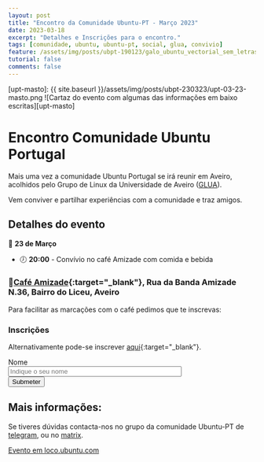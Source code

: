 ```yaml
---
layout: post
title: "Encontro da Comunidade Ubuntu-PT - Março 2023"
date: 2023-03-18
excerpt: "Detalhes e Inscrições para o encontro."
tags: [comunidade, ubuntu, ubuntu-pt, social, glua, convivio]
feature: /assets/img/posts/ubpt-190123/galo_ubuntu_vectorial_sem_letras.png
tutorial: false
comments: false
---
```


[upt-masto]: {{ site.baseurl }}/assets/img/posts/ubpt-230323/upt-03-23-masto.png
![Cartaz do evento com algumas das informações em baixo escritas][upt-masto]

# Encontro Comunidade Ubuntu Portugal

Mais uma vez a comunidade Ubuntu Portugal se irá reunir em Aveiro, acolhidos pelo Grupo de Linux da Universidade de Aveiro ([GLUA](https://glua.ua.pt/)).

Vem conviver e partilhar experiências com a comunidade e traz amigos.

## Detalhes do evento

📆 **23 de Março**
- 🕖 **20:00** - Convívio no café Amizade com comida e bebida

### 📍[Café Amizade](https://www.openstreetmap.org/directions?from=&to=40.63410%2C-8.64602#map=19/40.63425/-8.64593){:target="_blank"}, Rua da Banda Amizade N.36, Bairro do Liceu, Aveiro

Para facilitar as marcações com o café pedimos que te inscrevas:
### Inscrições
Alternativamente pode-se inscrever [aqui](https://forms.gle/CciUvtuduLiRjKFW8){:target="_blank"}.

<form class="form" action="https://docs.google.com/forms/u/0/d/e/1FAIpQLScsJc-0e8ZVyvwHyLss9Zc6Yy1JTmFNn6IpcqWaffnE_nrlxQ/formResponse">
  <div class="form-group">
    <label for="nome" class="col-form-label">Nome</label>
    <input name="entry.1525801019" type="text" id="nome" class="form-control" style="width:70%; display:block;" placeholder="Indique o seu nome" required/>
  </div>
  <input type="submit" class="btn btn-warning" value="Submeter" />
</form>

## Mais informações:

Se tiveres dúvidas contacta-nos no grupo da comunidade Ubuntu-PT de [telegram](https://t.me/ubuntuptgeral), ou no [matrix](https://matrix.to/#/#ubuntu-pt:matrix.org).

[Evento em loco.ubuntu.com](https://loco.ubuntu.com/events/ubuntu-pt/4317-encontro-ubuntu-pt-aveiro/)
